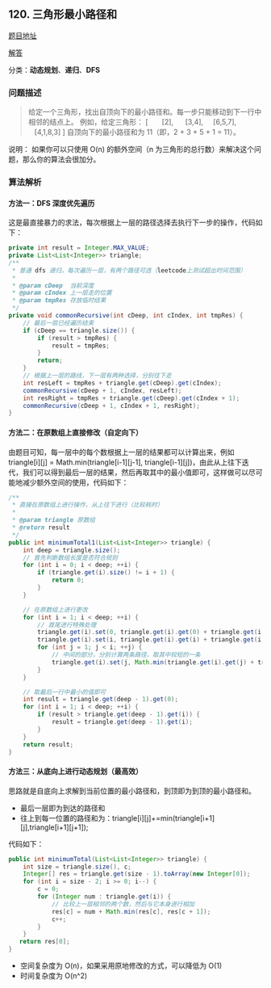﻿## 120. 三角形最小路径和

[题目地址](https://leetcode-cn.com/problems/triangle/)

[解答](https://github.com/lidonggg/Learning-notes/blob/master/algorithm/src/main/java/com/lidong/algorithm/leetcode/middling/dynamic/MinimumTotal120.java)

分类：**动态规划**、**递归**、**DFS**

### 问题描述
> 给定一个三角形，找出自顶向下的最小路径和。每一步只能移动到下一行中相邻的结点上。
例如，给定三角形：
[
&nbsp;&nbsp;&nbsp;&nbsp;&nbsp;&nbsp;[2],
&nbsp;&nbsp;&nbsp;&nbsp;&nbsp;[3,4],
&nbsp;&nbsp;&nbsp;&nbsp;[6,5,7],
&nbsp;&nbsp;&nbsp;[4,1,8,3]
]
自顶向下的最小路径和为 11（即，2 + 3 + 5 + 1 = 11）。

说明：
如果你可以只使用 O(n) 的额外空间（n 为三角形的总行数）来解决这个问题，那么你的算法会很加分。


### 算法解析
#### 方法一：DFS 深度优先遍历
这是最直接暴力的求法，每次根据上一层的路径选择去执行下一步的操作，代码如下：
```java
private int result = Integer.MAX_VALUE;
private List<List<Integer>> triangle;
/**
 * 普通 dfs 递归，每次遍历一层，有两个路径可选（leetcode上测试超出时间范围）
 *
 * @param cDeep  当前深度
 * @param cIndex 上一层走的位置
 * @param tmpRes 存放临时结果
 */
private void commonRecursive(int cDeep, int cIndex, int tmpRes) {
    // 最后一层已经遍历结束
    if (cDeep == triangle.size()) {
        if (result > tmpRes) {
            result = tmpRes;
        }
        return;
    }
    // 根据上一层的路线，下一层有两种选择，分别往下走
    int resLeft = tmpRes + triangle.get(cDeep).get(cIndex);
    commonRecursive(cDeep + 1, cIndex, resLeft);
    int resRight = tmpRes + triangle.get(cDeep).get(cIndex + 1);
    commonRecursive(cDeep + 1, cIndex + 1, resRight);
}
```

#### 方法二：在原数组上直接修改（自定向下）
由题目可知，每一层中的每个数根据上一层的结果都可以计算出来，例如 triangle[i][j] = Math.min(triangle[i-1][j-1], triangle[i-1][j])，由此从上往下迭代，我们可以得到最后一层的结果，然后再取其中的最小值即可，这样做可以尽可能地减少额外空间的使用，代码如下：
```java
/**
 * 直接在原数组上进行操作，从上往下进行（比较耗时）
 *
 * @param triangle 原数组
 * @return result
 */
public int minimumTotal1(List<List<Integer>> triangle) {
    int deep = triangle.size();
    // 首先判断数组长度是否符合规则
    for (int i = 0; i < deep; ++i) {
        if (triangle.get(i).size() != i + 1) {
            return 0;
        }
    }

    // 在原数组上进行更改
    for (int i = 1; i < deep; ++i) {
        // 首尾进行特殊处理
        triangle.get(i).set(0, triangle.get(i).get(0) + triangle.get(i - 1).get(0));
        triangle.get(i).set(i, triangle.get(i).get(i) + triangle.get(i - 1).get(i - 1));
        for (int j = 1; j < i; ++j) {
            // 中间的部分，分别计算两条路径，取其中较短的一条
            triangle.get(i).set(j, Math.min(triangle.get(i).get(j) + triangle.get(i - 1).get(j - 1), triangle.get(i).get(j) + triangle.get(i - 1).get(j)));
        }
    }

    // 取最后一行中最小的值即可
    int result = triangle.get(deep - 1).get(0);
    for (int i = 1; i < deep; ++i) {
        if (result > triangle.get(deep - 1).get(i)) {
            result = triangle.get(deep - 1).get(i);
        }
    }
    return result;
}
```

#### 方法三：从底向上进行动态规划（最高效）
思路就是自底向上求解到当前位置的最小路径和，到顶即为到顶的最小路径和。

- 最后一层即为到达的路径和
- 往上到每一位置的路径和为：triangle[i][j]+=min(triangle[i+1][j],triangle[i+1][j+1]);

代码如下：
```java
public int minimumTotal(List<List<Integer>> triangle) {
    int size = triangle.size(), c;
    Integer[] res = triangle.get(size - 1).toArray(new Integer[0]);
    for (int i = size - 2; i >= 0; i--) {
        c = 0;
        for (Integer num : triangle.get(i)) {
            // 比较上一层相邻的两个数，然后与它本身进行相加
            res[c] = num + Math.min(res[c], res[c + 1]);
            c++;
        }
    }
   return res[0];
}
```
- 空间复杂度为 O(n)，如果采用原地修改的方式，可以降低为 O(1)
- 时间复杂度为 O(n^2)


